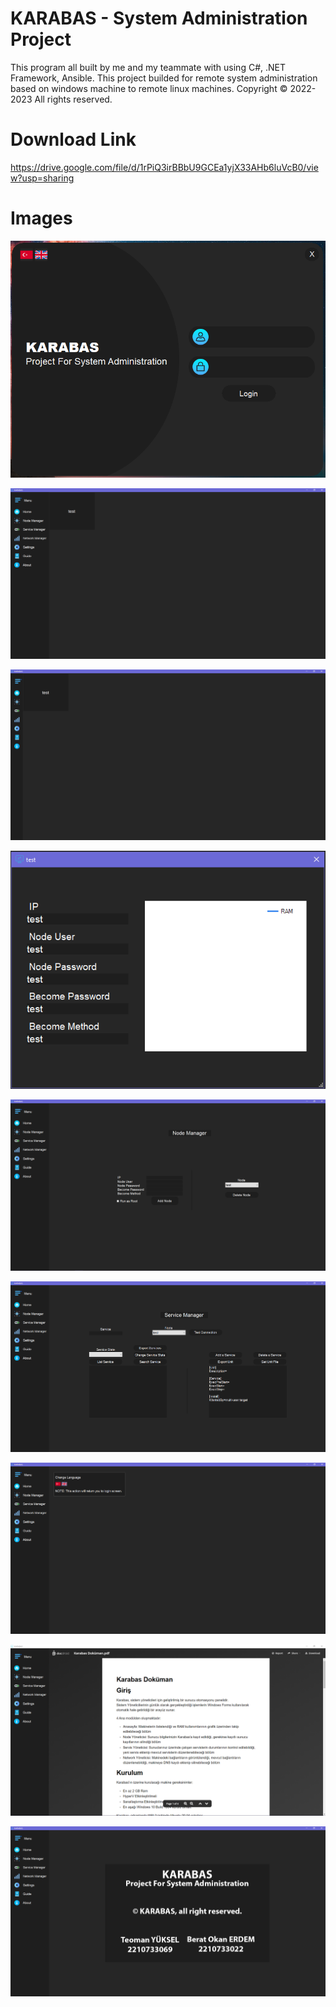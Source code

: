 # KARABAS - System Administration Project
This program all built by me and my teammate with using C#, .NET Framework, Ansible. This project builded for remote system administration based on windows machine to remote linux machines. 
Copyright © 2022-2023 All rights reserved.

# Download Link
https://drive.google.com/file/d/1rPiQ3irBBbU9GCEa1yjX33AHb6luVcB0/view?usp=sharing

# Images
![Screenshot1](https://github.com/roaccat/karabas-system-administration-project/blob/main/github-images/Screenshot_1.png?raw=true)

![Screenshot2](https://github.com/roaccat/karabas-system-administration-project/blob/main/github-images/Screenshot_2.png?raw=true)

![Screenshot21](https://github.com/roaccat/karabas-system-administration-project/blob/main/github-images/Screenshot_2.1.png?raw=true)

![Screenshot3](https://github.com/roaccat/karabas-system-administration-project/blob/main/github-images/Screenshot_3.png?raw=true)

![Screenshot4](https://github.com/roaccat/karabas-system-administration-project/blob/main/github-images/Screenshot_4.png?raw=true)

![Screenshot5](https://github.com/roaccat/karabas-system-administration-project/blob/main/github-images/Screenshot_5.png?raw=true)

![Screenshot6](https://github.com/roaccat/karabas-system-administration-project/blob/main/github-images/Screenshot_6.png?raw=true)

![Screenshot7](https://github.com/roaccat/karabas-system-administration-project/blob/main/github-images/Screenshot_7.png?raw=true)

![Screenshot8](https://github.com/roaccat/karabas-system-administration-project/blob/main/github-images/Screenshot_8.png?raw=true)

